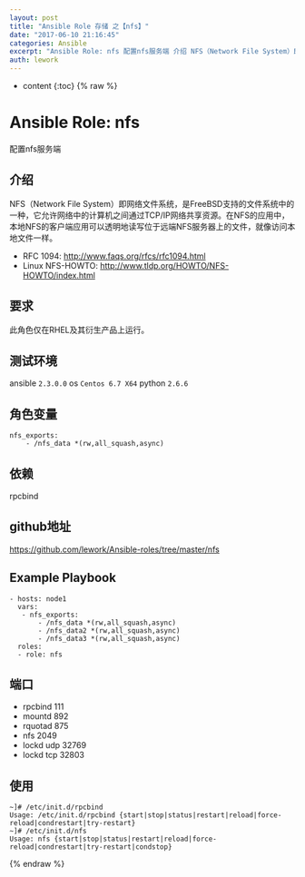 ```yaml
---
layout: post
title: "Ansible Role 存储 之【nfs】"
date: "2017-06-10 21:16:45"
categories: Ansible
excerpt: "Ansible Role: nfs 配置nfs服务端 介绍 NFS（Network File System）即网络文件系统，是FreeBSD支持..."
auth: lework
---
```

* content
{:toc}
{% raw %}

# Ansible Role: nfs

配置nfs服务端

## 介绍
NFS（Network File System）即网络文件系统，是FreeBSD支持的文件系统中的一种，它允许网络中的计算机之间通过TCP/IP网络共享资源。在NFS的应用中，本地NFS的客户端应用可以透明地读写位于远端NFS服务器上的文件，就像访问本地文件一样。

- RFC 1094:  http://www.faqs.org/rfcs/rfc1094.html
- Linux NFS-HOWTO: http://www.tldp.org/HOWTO/NFS-HOWTO/index.html

## 要求

此角色仅在RHEL及其衍生产品上运行。

## 测试环境

ansible `2.3.0.0`
os `Centos 6.7 X64`
python `2.6.6`

## 角色变量
	nfs_exports: 
		- /nfs_data *(rw,all_squash,async)

## 依赖
rpcbind

## github地址
https://github.com/lework/Ansible-roles/tree/master/nfs

## Example Playbook

	- hosts: node1
	  vars:
	   - nfs_exports: 
		   - /nfs_data *(rw,all_squash,async)
		   - /nfs_data2 *(rw,all_squash,async)
		   - /nfs_data3 *(rw,all_squash,async)
	  roles:
	  - role: nfs

## 端口

- rpcbind 111
- mountd 892
- rquotad 875
- nfs 2049
- lockd udp 32769
- lockd tcp 32803

## 使用

```
~]# /etc/init.d/rpcbind 
Usage: /etc/init.d/rpcbind {start|stop|status|restart|reload|force-reload|condrestart|try-restart}
~]# /etc/init.d/nfs
Usage: nfs {start|stop|status|restart|reload|force-reload|condrestart|try-restart|condstop}

```
{% endraw %}
